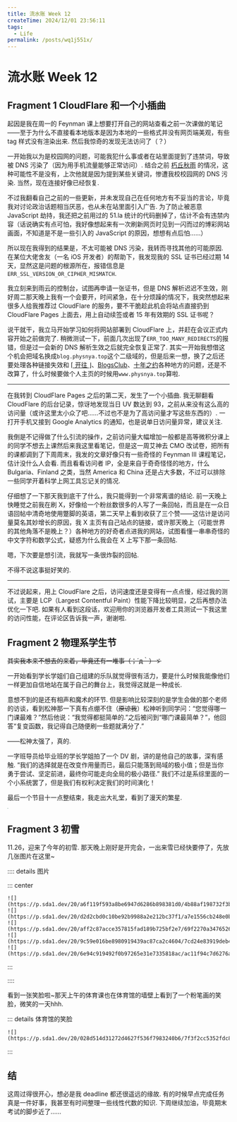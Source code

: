 ```yaml
---
title: 流水账 Week 12
createTime: 2024/12/01 23:56:11
tags:
  - Life
permalink: /posts/wq1j551x/
---
```

# 流水账 Week 12

## Fragment 1 CloudFlare 和一个小插曲

起因是我在周一的 Feynman 课上想要打开自己的网站查看之前一次课做的笔记——至于为什么不直接看本地版本是因为本地的一些格式并没有网页端美观，有些 tag 样式没有渲染出来. 然后我惊奇的发现无法访问了（？）

一开始我以为是校园网的问题，可能我犯什么事或者在站里面提到了违禁词，导致被 DNS 污染了（因为用手机流量能够正常访问）. 结合之前 [朽丘秋雨](https://koxiuqiu.cn/) 的情况，这种可能性不是没有，上次他就是因为提到某些关键词，惨遭我校校园网的 DNS 污染. 当然，现在连接好像已经恢复.

不过我翻看自己之前的一些更新，并未发现自己在任何地方有不妥当的言论，毕竟我对讨论政治话题相当厌恶，也从未在站里面引入广告. 为了防止被恶意 JavaScript 劫持，我还把之前用过的 51.la 统计的代码删掉了，估计不会有违禁内容（话说确实有点可怕，我好像想起来有一次刷新网页时见到一闪而过的博彩网站画面，不知道是不是一些引入的 JavaScript 的原因，想想有点后怕……）

所以现在我得到的结果是，不太可能被 DNS 污染，我转而寻找其他的可能原因. 在某位大佬舍友（一名 iOS 开发者）的帮助下，我发现我的 SSL 证书已经过期 14 天，显然这是问题的根源所在，报错信息是```ERR_SSL_VERSION_OR_CIPHER_MISMATCH```.

我立刻来到雨云的控制台，试图再申请一张证书，但是 DNS 解析迟迟不生效，刚好周二那天晚上我有一个会要开，时间紧急，在十分烦躁的情况下，我突然想起来很多人给我推荐过 CloudFlare 的服务，要不干脆趁此机会将站点直接扔到 CloudFlare Pages 上面去，用上自动续签或者 15 年有效期的 SSL 证书呢？

说干就干，我立马开始学习如何将网站部署到 CloudFlare 上，并赶在会议正式内容开始之前做完了. 稍微测试一下，前面几次出现了```ERR_TOO_MANY_REDIRECTS```的报错，但是过一会新的 DNS 解析生效之后就完全恢复正常了. 其实一开始我想借这个机会把域名换成```blog.physnya.top```这个二级域的，但是后来一想，换了之后还要处理各种链接失效和 [⌈ 开往 ⌋](https://www.travellings.cn/)、[BlogsClub](https://www.blogsclub.org/)、[十年之约](https://www.foreverblog.cn/)各种地方的问题，还是不改算了，什么时候要做个人主页的时候用```www.physnya.top```算啦.

---

在我转到 CloudFlare Pages 之后的第二天，发生了一个小插曲. 我无聊翻看 CloudFlare 的后台记录，惊讶地发现当日 UV 数达到 93，之前从来没有这么高的访问量（或许这里太小众了吧……不过也不是为了高访问量才写这些东西的）. 一打开手机又接到 Google Analytics 的通知，也是说单日访问量异常，建议关注.

我倒是不记得做了什么引流的操作，之前访问量大幅增加一般都是高等微积分课上的同学不想去上课然后来我这里看笔记，但是这一周艾神去 CMO 改试卷，把所有的课都调到了下周周末，我发的文章好像只有一些奇怪的 Feynman III 课程笔记，估计没什么人会看. 而且看看访问者 IP，全是来自于奇奇怪怪的地方，什么 Bulgaria、Finland 之类，当然 America 和 China 还是占大多数，不过可以排除一些同学开着科学上网工具忘记关的情况.

仔细想了一下那天我到底干了什么，我只能得到一个非常离谱的结论. 前一天晚上快睡觉之前我在刷 X，好像给一个粉丝数很多的人写了一条回帖，而且是在一众日语回帖中清奇地使用蹩脚的英语，第二天早上看到收获了三个赞——这估计是访问量莫名其妙增长的原因，我 X 主页有自己站点的链接，或许那天晚上（可能世界的其他角落不是晚上？）各种地方的好奇者点进我的网站，试图看懂一串串奇怪的中文字符和数学公式，疑惑为什么我会在 X 上写下那一条回帖.

嗯，下次要是想引流，我就写一条很炸裂的回帖.

不得不说这事挺好笑的.

---

不过说起来，用上 CloudFlare 之后，访问速度还是变得有一点点慢，经过我的测试，主要是 LCP（Largest Contentful Paint）性能下降比较明显，之后再想办法优化一下吧. 如果有人看到这段话，欢迎用你的浏览器开发者工具测试一下我这里的访问性能，在评论区告诉我一声，谢谢啦.

## Fragment 2 物理系学生节

<s>其实我本来不想去的来着，毕竟还有一堆事（；´д｀）ゞ</s>

一开始看到学长学姐们自己组建的乐队就觉得很有活力，要是什么时候我能像他们一样更加自信地站在属于自己的舞台上，我觉得这就是一种成长.

意想不到的是还有相声和魔术的环节. 但是影响比较深刻的是学生会做的那个老师的访谈，看到松神那一下真有点绷不住（<s>原谅我</s>）松神听到同学问：“您觉得哪一门课最难？”然后他说：“我觉得都挺简单的.”之后被问到“哪门课最简单？”，他回答“复变函数，我记得自己随便刷一些题就满分了.”

——松神太强了，真的.

一字班导员给毕业班的学长学姐拍了一个 DV 剧，讲的是他自己的故事，深有感触. “我们的选择就是在改变作用量而已，最后只能落到局域的极小值；但是当你勇于尝试、坚定前进，最终你可能走向全局的极小路径.” 我们不过是系综里面的一个小系统罢了，但是我们有权利决定我们的时间演化！

最后一个节目十一点整结束，我走出大礼堂，看到了漫天的繁星.

<img src="https://p.sda1.dev/20/20f58202d6c6c680398b1a555920f984/微信图片_20241201233542 _1_.jpg" style="zoom:15%;" />

## Fragment 3 初雪

11.26，迎来了今年的初雪. 那天晚上刚好是开完会，一出来雪已经快要停了，先放几张图片在这里~

:::: details 图片

::: center

    ![](https://p.sda1.dev/20/a6f119f593a8be6947d6286b898381d0/4b88af198732f3b9d67f787a2764bd5.png)
    ![](https://p.sda1.dev/20/d2d2cbd0c10be92b9988a2e212bc37f1/a7e1556cb248e0be28adc60313d4352.png)
    ![](https://p.sda1.dev/20/aff2c87acce357815fad189b725bf2e7/69f2270a3476526ecd3806caf20e03e.jpg)
    ![](https://p.sda1.dev/20/9c59e016be8980919439ac87ca2c4604/7cd24e83919deb4523035214240503b.jpg)
    ![](https://p.sda1.dev/20/6e94c919492f0b97265e31e7335818ac/ac11f94c7d6276a3c0301dc941e67c0.jpg)

:::

::::

看到一张笑脸啦~那天上午的体育课也在体育馆的墙壁上看到了一个粉笔画的笑脸，微笑的一天hhh.

::: details 体育馆的笑脸

    ![](https://p.sda1.dev/20/028d514d31272d4627f536f7983240b6/7f3f2cc5352fdc84609f89a316cca76.jpg)

:::

## 结

这周过得很开心，想必是我 deadline 都还很遥远的缘故. 有的时候早点完成任务真是一件好事，我甚至有时间整理一些线性代数的知识. 下周继续加油，毕竟期末考试的脚步近了……